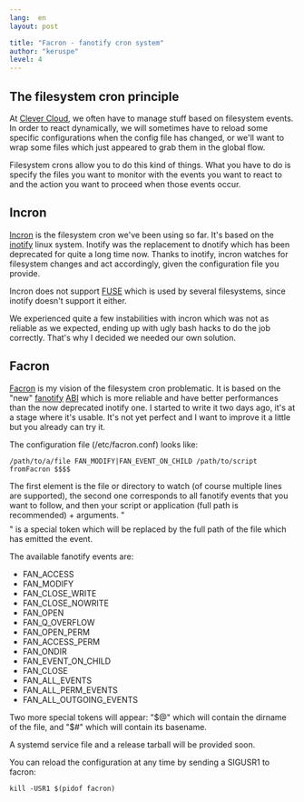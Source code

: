 ```yaml
---
lang:  en
layout: post

title: "Facron - fanotify cron system"
author: "keruspe"
level: 4
---
```


## The filesystem cron principle

At [Clever Cloud](http://www.clever-cloud.com), we often have to manage stuff based on filesystem events. In order to
react dynamically, we will sometimes have to reload some specific configurations when the config file has changed, or
we'll want to wrap some files which just appeared to grab them in the global flow.

Filesystem crons allow you to do this kind of things. What you have to do is specify the files you want to monitor with
the events you want to react to and the action you want to proceed when those events occur.

## Incron

[Incron](http://incron.aiken.cz/) is the filesystem cron we've been using so far. It's based on the
[inotify](http://en.wikipedia.org/wiki/Inotify) linux system. Inotify was the replacement to dnotify which has been
deprecated for quite a long time now. Thanks to inotify, incron watches for filesystem changes and act accordingly,
given the configuration file you provide.

Incron does not support [FUSE](http://fuse.sourceforge.net) which is used by several filesystems, since inotify doesn't
support it either.

We experienced quite a few instabilities with incron which was not as reliable as we expected, ending up with ugly bash
hacks to do the job correctly. That's why I decided we needed our own solution.

## Facron

[Facron](https://github.com/Keruspe/facron) is my vision of the filesystem cron problematic. It is based on the "new"
[fanotify](http://lwn.net/Articles/339253) [ABI](http://en.wikipedia.org/wiki/Application_binary_interface) which is
more reliable and have better performances than the now deprecated inotify one. I started to write it two days ago, it's
at a stage where it's usable. It's not yet perfect and I want to improve it a little but you already can try it.

The configuration file (/etc/facron.conf) looks like:

    /path/to/a/file FAN_MODIFY|FAN_EVENT_ON_CHILD /path/to/script fromFacron $$$$

The first element is the file or directory to watch (of course multiple lines are supported), the second one corresponds
to all fanotify events that you want to follow, and then your script or application (full path is recommended) + arguments.
"$$$$" is a special token which will be replaced by the full path of the file which has emitted the event.

The available fanotify events are:

* FAN_ACCESS
* FAN_MODIFY
* FAN_CLOSE_WRITE
* FAN_CLOSE_NOWRITE
* FAN_OPEN
* FAN_Q_OVERFLOW
* FAN_OPEN_PERM
* FAN_ACCESS_PERM
* FAN_ONDIR
* FAN_EVENT_ON_CHILD
* FAN_CLOSE
* FAN_ALL_EVENTS
* FAN_ALL_PERM_EVENTS
* FAN_ALL_OUTGOING_EVENTS

Two more special tokens will appear: "$@" which will contain the dirname of the file, and "$#" which will contain its
basename.

A systemd service file and a release tarball will be provided soon.

You can reload the configuration at any time by sending a SIGUSR1 to facron:

    kill -USR1 $(pidof facron)
